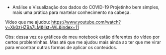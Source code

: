 * Análise e Visualização dos dados do COVID-19
Projetinho bem simples, mais uma prática para martelar conhecimento na cabeça.

Vídeo que me ajudou: https://www.youtube.com/watch?v=Xk0zHZBa7LM&list=WL&index=11

Obs: dessa vez os gráficos do meu notebook estão diferentes do vídeo por certos probleminhas.
Mas até que me ajudou mais ainda ao ter que me virar para encontrar outras formas de aplicar os conteúdos.
